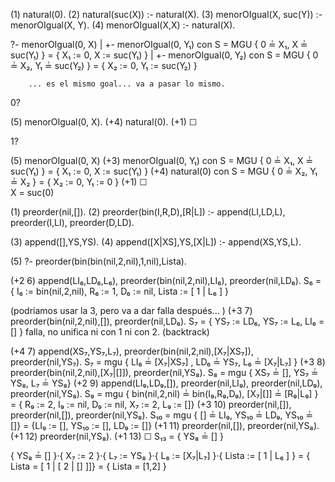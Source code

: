 (1) natural(0).
(2) natural(suc(X)) :- natural(X).
(3) menorOIgual(X, suc(Y)) :- menorOIgual(X, Y).
(4) menorOIgual(X,X) :- natural(X).

?- menorOIgual(0, X)
   |
   +- menorOIgual(0, Y₁)  con S = MGU { 0 ≟ X₁, X ≟ suc(Y₁) } = { X₁ := 0, X := suc(Y₁) }
       |
       +- menorOIgual(0, Y₂)  con S = MGU { 0 ≟ X₂, Y₁ ≟ suc(Y₂) } = { X₂ := 0, Y₁ := suc(Y₂) }
       
        ... es el mismo goal... va a pasar lo mismo.


0?

(5)  menorOIgual(0, X).
(+4) natural(0).
(+1) ☐


1?

(5)  menorOIgual(0, X)
(+3) menorOIgual(0, Y₁)  con S = MGU { 0 ≟ X₁, X ≟ suc(Y₁) } = { X₁ := 0, X := suc(Y₁) }
(+4) natural(0)  con S = MGU { 0 ≟ X₂, Y₁ ≟ X₂ } = { X₂ := 0, Y₁ := 0 }
(+1) ☐  
     X = suc(0)


(1) preorder(nil,[]).
(2) preorder(bin(I,R,D),[R|L]) :- append(LI,LD,L), preorder(I,LI), preorder(D,LD).

(3) append([],YS,YS).
(4) append([X|XS],YS,[X|L]) :- append(XS,YS,L).

(5) ?- preorder(bin(bin(nil,2,nil),1,nil),Lista).

(+2 6) append(LI₆,LD₆,L₆), preorder(bin(nil,2,nil),LI₆), preorder(nil,LD₆).         S₆ = { I₆ := bin(nil,2,nil), R₆ := 1, D₆ := nil, Lista := [ 1 | L₆ ] }

(podriamos usar la 3, pero va a dar falla después... )
(+3 7) preorder(bin(nil,2,nil),[]), preorder(nil,LD₆).         S₇ = { YS₇ := LD₆, YS₇ := L₆, LI₆ = [] }
       falla, no unifica ni con 1 ni con 2.
(backtrack)     

(+4  7) append(XS₇,YS₇,L₇), preorder(bin(nil,2,nil),[X₇|XS₇]), preorder(nil,YS₇).     S₇ = mgu { LI₆ ≟ [X₇|XS₇] , LD₆ ≟ YS₇, L₆ ≟ [X₇|L₇] }
(+3  8) preorder(bin(nil,2,nil),[X₇|[]]), preorder(nil,YS₈).                          S₈ = mgu { XS₇ ≟ [], YS₇ ≟ YS₈, L₇ ≟ YS₈}
(+2  9) append(LI₉,LD₉,[]), preorder(nil,LI₉), preorder(nil,LD₉), preorder(nil,YS₈).  S₉ = mgu { bin(nil,2,nil) ≟ bin(I₉,R₉,D₉), [X₇|[]] ≟ [R₉|L₉] } 
                                                                                         = { R₉ := 2, I₉ := nil, D₉ := nil, X₇ := 2, L₉ := []}
(+3 10) preorder(nil,[]), preorder(nil,[]), preorder(nil,YS₈).                       S₁₀ = mgu { [] ≟ LI₉, YS₁₀ ≟ LD₉, YS₁₀ ≟ []}
                                                                                         = {LI₉ := [], YS₁₀ := [], LD₉ := []}
(+1 11) preorder(nil,[]), preorder(nil,YS₈).
(+1 12) preorder(nil,YS₈).
(+1 13) ☐                                                                            S₁₃ = { YS₈ ≟ [] }

{ YS₈ ≟ [] }·{ X₇ := 2 }·{ L₇ := YS₈ }·{ L₆ := [X₇|L₇] }·{ Lista := [ 1 | L₆ ] } = { Lista = [ 1 | [ 2 | [] ]]} = { Lista = [1,2] }